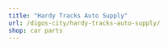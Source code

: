 ```yaml
---
title: "Hardy Tracks Auto Supply"
url: /digos-city/hardy-tracks-auto-supply/
shop: car parts
---
```

